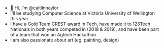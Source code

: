 - 👋 Hi, I’m @caitlinnaylor
- I'll be studying Computer Science at Victoria University of Wellington this year 
- I have a Gold Team CREST award in Tech, have made it to 123Tech Nationals in both years competed in (2018 & 2019), and have been part of a team that won an Agtech Hackathon
- I am also passionate about art (eg. painting, design) 

<!---
caitlinnaylor/caitlinnaylor is a ✨ special ✨ repository because its `README.md` (this file) appears on your GitHub profile.
You can click the Preview link to take a look at your changes.
--->
